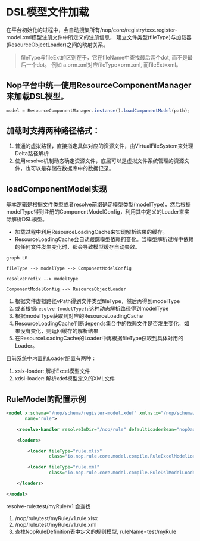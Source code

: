 
# DSL模型文件加载

在平台初始化的过程中，会自动搜集所有/nop/core/registry/xxx.register-model.xml模型注册文件中所定义的注册信息，
建立文件类型(fileType)与加载器(ResourceObjectLoader)之间的映射关系。

> fileType与fileExt的区别在于，它在fileName中查找最后两个dot, 而不是最后一个dot。 例如 a.orm.xml对应fileType=orm.xml, 而fileExt=xml。

## Nop平台中统一使用ResourceComponentManager来加载DSL模型。

```javascript
model = ResourceComponentManager.instance().loadComponentModel(path);
```

## 加载时支持两种路径格式：

1. 普通的虚拟路径，直接指定具体对应的资源文件，由VirtualFileSystem来处理Delta路径解析
2. 使用resolve机制动态确定资源文件，底层可以是虚拟文件系统管理的资源文件，也可以是存储在数据库中的数据记录。

## loadComponentModel实现

基本逻辑是根据文件类型或者resolve前缀确定模型类型(modelType)，然后根据modelType得到注册的ComponentModelConfig，利用其中定义的Loader来实际解析DSL模型。

* 加载过程中利用ResourceLoadingCache来实现解析结果的缓存。
* ResourceLoadingCache会自动跟踪模型依赖的变化。当模型解析过程中依赖的任何文件发生变化时，都会导致模型缓存自动失效。

```mermaid
graph LR

fileType --> modelType --> ComponentModelConfig

resolvePrefix --> modelType

ComponentModelConfig --> ResourceObjectLoader

```

1. 根据文件虚拟路径vPath得到文件类型fileType，然后再得到modelType
2. 或者根据`resolve-{modelType}:`这种动态解析路径得到modelType
3. 根据modelType获取到对应的ResourceLoadingCache
4. ResourceLoadingCache判断depends集合中的依赖文件是否发生变化，如果没有变化，则返回缓存的解析结果
5. 在ResourceLoadingCache的Loader中再根据fileType获取到具体对用的Loader。

目前系统中内置的Loader配置有两种：

1. xslx-loader: 解析Excel模型文件
2. xdsl-loader: 解析xdef模型定义的XML文件


## RuleModel的配置示例

```xml
<model x:schema="/nop/schema/register-model.xdef" xmlns:x="/nop/schema/xdsl.xdef"
       name="rule">

    <resolve-handler resolveInDir="/nop/rule" defaultLoaderBean="nopDaoRuleModelLoader" />

    <loaders>

        <loader fileType="rule.xlsx"
                class="io.nop.rule.core.model.compile.RuleExcelModelLoader"/>

        <loader fileType="rule.xml"
                class="io.nop.rule.core.model.compile.RuleDslModelLoader"/>

    </loaders>

</model>
```

resolve-rule:test/myRule/v1 会查找

1. /nop/rule/test/myRule/v1.rule.xlsx
2. /nop/rule/test/myRule/v1.rule.xml
3. 查找NopRuleDefinition表中定义的规则模型, ruleName=test/myRule

